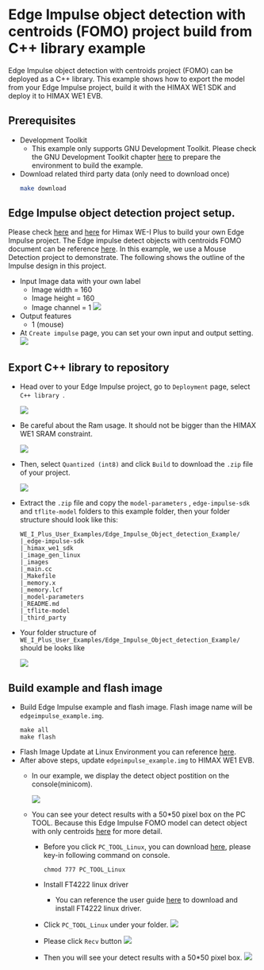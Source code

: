 # Edge Impulse object detection with centroids (FOMO) project build from C++ library example
Edge Impulse object detection with centroids project (FOMO) can be deployed as a C++ library. This example shows how to export the model from your Edge Impulse project, build it with the HIMAX WE1 SDK and deploy it to HIMAX WE1 EVB. 

## Prerequisites
- Development Toolkit
  - This example only supports GNU Development Toolkit. Please check the GNU Development Toolkit chapter [here](https://github.com/HimaxWiseEyePlus/himax_tflm#prerequisites) to prepare the environment to build the example.
- Download related third party data (only need to download once)
    ```bash
    make download
    ```

## Edge Impulse object detection project setup.
Please check [here](https://docs.edgeimpulse.com/docs) and [here](https://docs.edgeimpulse.com/docs/himax-we-i-plus#all-licenses-are-in-use-by-other-developers) for Himax WE-I Plus to build your own Edge Impulse project. The Edge impulse detect objects with centroids FOMO document can be reference [here](https://docs.edgeimpulse.com/docs/tutorials/detect-objects-using-fomo). In this example, we use a Mouse Detection project to demonstrate. The following shows the outline of the Impulse design in this project.
- Input Image data with your own label
  - Image width = 160
  - Image height = 160
  - Image channel = 1
    ![](images/train_input.png)
- Output features
  - 1 (mouse)
- At `Create impulse` page, you can set your own input and output setting.
  ![](images/create_impulse.png)
## Export C++ library to repository
- Head over to your Edge Impulse project, go to `Deployment` page, select `C++ library `. 

  ![](images/deployment.png)

- Be careful about the Ram usage. It should not be bigger than the HIMAX WE1 SRAM constraint.

  ![](images/deployment_EON_ram_usage.png)

- Then, select `Quantized (int8)` and click `Build` to download the `.zip` file of your project.

  ![](images/deployment_EON.png)

- Extract the `.zip` file and copy the `model-parameters` , `edge-impulse-sdk` and `tflite-model` folders to this example folder, then your folder structure should look like this:
    ```
    WE_I_Plus_User_Examples/Edge_Impulse_Object_detection_Example/
    |_edge-impulse-sdk
    |_himax_we1_sdk
    |_image_gen_linux
    |_images
    |_main.cc
    |_Makefile
    |_memory.x
    |_memory.lcf
    |_model-parameters
    |_README.md
    |_tflite-model
    |_third_party
    ```
- Your folder structure of `WE_I_Plus_User_Examples/Edge_Impulse_Object_detection_Example/` should be looks like 

  ![](images/folder_structure.png)


## Build example and flash image
- Build Edge Impulse example and flash image. Flash image name will be `edgeimpulse_example.img`. 
    ```
    make all
    make flash
    ```
- Flash Image Update at Linux Environment you can reference [here](https://github.com/HimaxWiseEyePlus/bsp_tflu/tree/master/HIMAX_WE1_EVB_user_guide#flash-image-update-at-linux-environment).
- After above steps, update `edgeimpulse_example.img` to HIMAX WE1 EVB.
  - In our example, we display the detect object postition on the console(minicom).

    ![](images/console_result.png)
  - You can see your detect results with a 50*50 pixel box on the PC TOOL. Because this Edge Impulse FOMO model can detect object with only centroids [here](https://docs.edgeimpulse.com/docs/tutorials/detect-objects-using-fomo) for more detail.

    - Before you click `PC_TOOL_Linux`, you can download [here](https://github.com/HimaxWiseEyePlus/WE_I_Plus_User_Examples/releases/download/v1.0/PC_TOOL_Linux), please key-in following command on console.
      ```  
      chmod 777 PC_TOOL_Linux
      ```
    - Install FT4222 linux driver

      - You can reference the user guide [here](https://github.com/HimaxWiseEyePlus/bsp_tflu/tree/master/HIMAX_WE1_EVB_user_guide#update-bootloader-version-at-linux-environment) to download and install FT4222 linux driver.
    - Click `PC_TOOL_Linux` under your folder.
      ![](images/pc_tool_linux.png)
    - Please click `Recv` button
      ![](images/linux_pc_tool.png)
    - Then you will see your detect results with a 50*50 pixel box.
      ![](images/pc_tool_result.png)